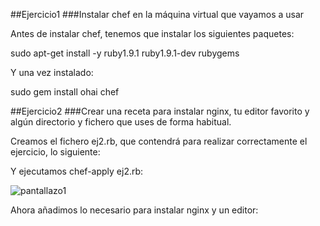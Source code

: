 ##Ejercicio1
###Instalar chef en la máquina virtual que vayamos a usar

Antes de instalar chef, tenemos que instalar los siguientes paquetes:

  sudo apt-get install -y ruby1.9.1 ruby1.9.1-dev rubygems
  
Y una vez instalado:

  sudo gem install ohai chef
  

##Ejercicio2
###Crear una receta para instalar nginx, tu editor favorito y algún directorio y fichero que uses de forma habitual.

Creamos el fichero ej2.rb, que contendrá para realizar correctamente el ejercicio, lo siguiente:


Y ejecutamos chef-apply ej2.rb:

![pantallazo1]()

Ahora añadimos lo necesario para instalar nginx y un editor:



